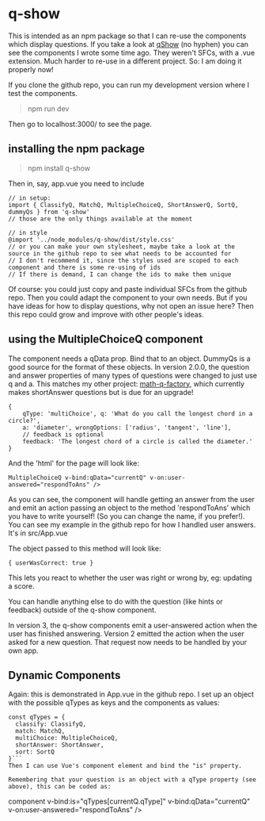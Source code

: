 # q-show

This is intended as an npm package so that I can re-use the components which display questions. If you take a look at [qShow](https://github.com/Samir70/qShow) (no hyphen) you can see the components I wrote some time ago. They weren't SFCs, with a .vue extension. Much harder to re-use in a different project. So: I am doing it properly now! 

If you clone the github repo, you can run my development version where I test the components.

> npm run dev

Then go to localhost:3000/ to see the page. 

## installing the npm package

> npm install q-show

Then in, say, app.vue you need to include

```
// in setup:
import { ClassifyQ, MatchQ, MultipleChoiceQ, ShortAnswerQ, SortQ, dummyQs } from 'q-show'
// those are the only things available at the moment

// in style
@import '../node_modules/q-show/dist/style.css'
// or you can make your own stylesheet, maybe take a look at the source in the github repo to see what needs to be accounted for
// I don't recommend it, since the styles used are scoped to each component and there is some re-using of ids
// If there is demand, I can change the ids to make them unique
```
Of course: you could just copy and paste individual SFCs from the github repo. Then you could adapt the component to your own needs. But if you have ideas for how to display questions, why not open an issue here? Then this repo could grow and improve with other people's ideas.

## using the MultipleChoiceQ component

The component needs a qData prop. Bind that to an object. DummyQs is a good source for the format of these objects. In version 2.0.0, the question and answer properties of many types of questions were changed to just use q and a. This matches my other project: [math-q-factory](https://github.com/Samir70/math-q-factory), which currently makes shortAnswer questions but is due for an upgrade!
```
{
    qType: 'multiChoice', q: 'What do you call the longest chord in a circle?',
    a: 'diameter', wrongOptions: ['radius', 'tangent', 'line'],
    // feedback is optional
    feedback: 'The longest chord of a circle is called the diameter.' 
}
```
And the 'html' for the page will look like:
```
MultipleChoiceQ v-bind:qData="currentQ" v-on:user-answered="respondToAns" />
```
As you can see, the component will handle getting an answer from the user and emit an action passing an object to the method 'respondToAns' which you have to write yourself! (So you can change the name, if you prefer!). You can see my example in the github repo for how I handled user answers. It's in src/App.vue

The object passed to this method will look like:

```
{ userWasCorrect: true }
```
This lets you react to whether the user was right or wrong by, eg: updating a score. 

You can handle anything else to do with the question (like hints or feedback) outside of the q-show component.

In version 3, the q-show components emit a user-answered action when the user has finished answering. Version 2 emitted the action when the user asked for a new question. That request now needs to be handled by your own app.

## Dynamic Components
Again: this is demonstrated in App.vue in the github repo. I set up an object with the possible qTypes as keys and the components as values:
```
const qTypes = {
  classify: ClassifyQ,
  match: MatchQ,
  multiChoice: MultipleChoiceQ,
  shortAnswer: ShortAnswer,
  sort: SortQ
}```
Then I can use Vue's component element and bind the "is" property. 

Remembering that your question is an object with a qType property (see above), this can be coded as:
```
component v-bind:is="qTypes[currentQ.qType]" v-bind:qData="currentQ" v-on:user-answered="respondToAns"  />
```
